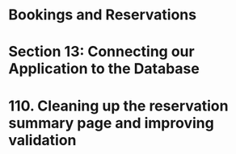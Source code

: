 # Bookings and Reservations

# Section 13: Connecting our Application to the Database

# 110. Cleaning up the reservation summary page and improving validation
